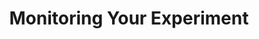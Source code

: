 ---
id: monitoring
title: Monitoring Your Experiment
sidebar_label: Monitoring
slug: /monitoring
---